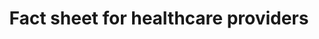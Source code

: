 ---
title: "Fact sheet for healthcare providers"
filetype: url
url: https://www.dcyf.wa.gov/safety/plan-safe-care/Healthcare-Providers 
layout: "layouts/resource.njk"
tags: ["resource", "noTopic"]
---